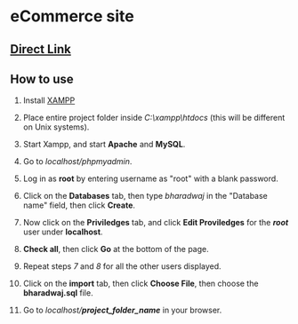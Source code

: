 # eCommerce site
## [Direct Link](http://www.aashishbharadwaj.com/fakestore/)
## How to use

1. Install [XAMPP](https://www.apachefriends.org/download.html)

2. Place entire project folder inside *C:\xampp\htdocs* (this will be different on Unix systems).

3. Start Xampp, and start **Apache** and **MySQL**.

4. Go to *localhost/phpmyadmin*.

5. Log in as **root** by entering username as "root" with a blank password.

6. Click on the **Databases** tab, then type *bharadwaj* in the "Database name" field, then click **Create**.

7. Now click on the **Priviledges** tab, and click **Edit Proviledges** for the ***root*** user under **localhost**.

8. **Check all**, then click **Go** at the bottom of the page.

9. Repeat steps *7* and *8* for all the other users displayed.

10. Click on the **import** tab, then click **Choose File**, then choose the **bharadwaj.sql** file.

11. Go to *localhost/**project_folder_name*** in your browser.
